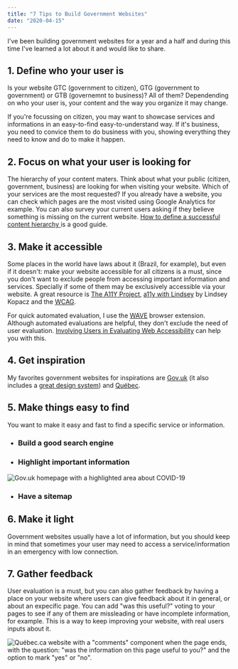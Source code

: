 ```yaml
---
title: "7 Tips to Build Government Websites"
date: "2020-04-15"
---
```


I've been building government websites for a year and a half and during this time I've learned a lot about it and would like to share.


## 1. Define who your user is
Is your website GTC (government to citizen), GTG (government to government) or GTB (governemnt to business)? All of them? Dependending on who your user is, your content and the way you organize it may change. 

If you're focussing on citizen, you may want to showcase services and informations in an easy-to-find easy-to-understand way. If it's business, you need to convice them to do business with you, showing everything they need to know and do to make it happen.  

## 2. Focus on what your user is looking for

The hierarchy of your content maters. Think about what your public (citizen, government, business) are looking for when visiting your website. Which of your services are the most requested? If you already have a website, you can check which pages are the most visited using Google Analytics for example. You can also survey your current users asking if they believe something is missing on the current website. [How to define a successful content hierarchy
](https://gathercontent.com/blog/define-successful-content-hierarchy) is a good guide.  



## 3. Make it accessible
Some places in the world have laws about it (Brazil, for example), but even if it doesn't: make your website accessible for all citizens is a must, since you don't want to exclude people from accessing important information and services. Specially if some of them may be exclusively accessible via your website.
A great resource is [The A11Y Project](https://a11yproject.com), [a11y with Lindsey](https://www.a11ywithlindsey.com) by Lindsey Kopacz and the [WCAG](https://www.w3.org/WAI/standards-guidelines/wcag/). 

<!--{% user lkopacz %} -->

For quick automated evaluation, I use the [WAVE](https://wave.webaim.org) browser extension. Although automated evaluations are helpful, they don't exclude the need of user evaluation. [Involving Users in Evaluating Web Accessibility](https://www.w3.org/WAI/test-evaluate/involving-users/) can help you with this.


## 4. Get inspiration
My favorites government websites for inspirations are [Gov.uk](https://www.gov.uk) (it also includes a [great design system](https://design-system.service.gov.uk)) and [Québec](https://www.quebec.ca/en/).

## 5. Make things easy to find
You want to make it easy and fast to find a specific service or information. 

* ### Build a good search engine
* ### Highlight important information

![Gov.uk homepage with a highlighted area about COVID-19](./govuk.png)

* ### Have a sitemap

## 6. Make it light
Government websites usually have a lot of information, but you should keep in mind that sometimes your user may need to access a service/information in an emergency with low connection. 

## 7. Gather feedback
User evaluation is a must, but you can also gather feedback by having a place on your website where users can give feedback about it in general, or about an expecific page. You can add "was this useful?" voting to your pages to see if any of them are missleading or have incomplete information, for example. This is a way to keep improving your website, with real users inputs about it.


![Québec.ca website with a "comments" component when the page ends, with the question: "was the information on this page useful to you?" and the option to mark "yes" or "no".](./quebec.png)